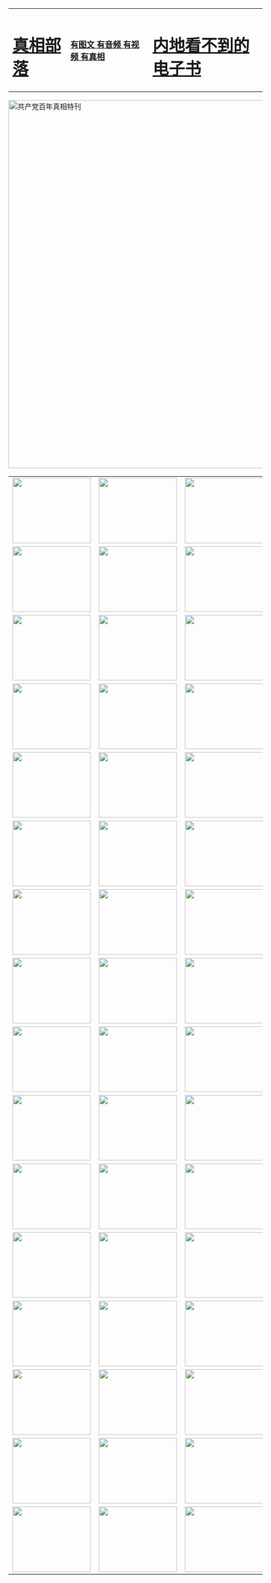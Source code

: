 <table>
<tr>

<td>
	<H1><a href="http://n77.kensaundry.com/zx/">真相部落</a></H1>
</td>
<td>
	<H4><a href="http://n77.kensaundry.com/zx/">有图文 有音频 有视频 有真相</a></H4>
</td>
<td>
	<H1><a href="http://n77.kensaundry.com/book/"> 内地看不到的电子书</a></H1>
</td>
</tr>
</table>

 <div ><a href="http://n77.kensaundry.com/zx/bngcd/"><img src="http://n77.kensaundry.com/zx/bngcd/gcdbnzx.jpg" width="730"  border="0" alt="共产党百年真相特刊"></a></div>

<table>
<tr>
	<td><a href="http://15.alabasgames.com/xtr/107/"><img  src ="http://15.alabasgames.com/pic/2017/02/107.jpg" width="155px" height="130px"></a></td>
	<td><a href="http://15.alabasgames.com/xtr/829/"><img src ="http://15.alabasgames.com/pic/2017/02/829.jpg" width="155px" height="130px"></a></td>
	<td><a href="http://15.alabasgames.com/xtr/69/"><img  src ="http://15.alabasgames.com/pic/2017/02/69.jpg" width="155px" height="130px"></a></td>
	<td><a href="http://15.alabasgames.com/xtr/99/"><img  src ="http://15.alabasgames.com/pic/2017/02/99.jpg" width="155px" height="130px"></a></td>
</tr>
<tr>
	<td><a href="http://15.alabasgames.com/xtr/40/"><img  src ="http://15.alabasgames.com/pic/2017/02/40.jpg" width="155px" height="130px"></a></td>
	<td><a href="http://15.alabasgames.com/xtr/20/"><img  src ="http://15.alabasgames.com/pic/2017/02/20.jpg" width="155px" height="130px"></a></td>
	<td><a href="http://15.alabasgames.com/xtr/81/"><img  src ="http://15.alabasgames.com/pic/2017/02/81.jpg" width="155px" height="130px"></a></td>
	<td><a href="http://15.alabasgames.com/xtr/2/"><img  src ="http://15.alabasgames.com/pic/2017/02/2.jpg" width="155px" height="130px"></a></td>
</tr>
<tr>
	<td><a href="http://15.alabasgames.com/xtr/86/"><img  src ="http://15.alabasgames.com/pic/2017/02/86.jpg" width="155px" height="130px"></a></td>
	<td><a href="http://15.alabasgames.com/xtr/109/"><img  src ="http://15.alabasgames.com/pic/2017/02/109.jpg" width="155px" height="130px"></a></td>
	<td><a href="http://15.alabasgames.com/xtr/1378/"><img  src ="http://15.alabasgames.com/pic/2017/02/1378.jpg" width="155px" height="130px"></a></td>
	<td><a href="http://15.alabasgames.com/xtr/57/"><img  src ="http://15.alabasgames.com/pic/2017/02/57.jpg" width="155px" height="130px"></a></td>
</tr>
<tr>
	<td><a href="http://15.alabasgames.com/xtr/1219/"><img  src ="http://15.alabasgames.com/pic/2017/02/1219.jpg" width="155px" height="130px"></a></td>
	<td><a href="http://15.alabasgames.com/xtr/1220/"><img  src ="http://15.alabasgames.com/pic/2017/02/1220.jpg" width="155px" height="130px"></a></td>
	<td><a href="http://15.alabasgames.com/xtr/1221/"><img  src ="http://15.alabasgames.com/pic/2017/02/1221.jpg" width="155px" height="130px"></a></td>
	<td><a href="http://15.alabasgames.com/xtr/51/"><img  src ="http://15.alabasgames.com/pic/2017/02/51.jpg" width="155px" height="130px"></a></td>
</tr>
<tr>
	<td><a href="http://15.alabasgames.com/xtr/1055/"><img  src ="http://15.alabasgames.com/pic/2017/02/1055.jpg" width="155px" height="130px"></a></td>
	<td><a href="http://15.alabasgames.com/xtr/611/"><img  src ="http://15.alabasgames.com/pic/2017/02/611.jpg" width="155px" height="130px"></a></td>
	<td><a href="http://15.alabasgames.com/xtr/1121/"><img  src ="http://15.alabasgames.com/pic/2017/02/1121.jpg" width="155px" height="130px"></a></td>
	<td><a href="http://15.alabasgames.com/xtr/610/"><img  src ="http://15.alabasgames.com/pic/2017/02/610.jpg" width="155px" height="130px"></a></td>
</tr>
<tr>
	<td><a href="http://15.alabasgames.com/xtr/1128/"><img  src ="http://15.alabasgames.com/pic/2017/02/1128.jpg" width="155px" height="130px"></a></td>
	<td><a href="http://15.alabasgames.com/xtr/1395/"><img  src ="http://15.alabasgames.com/pic/2017/02/1406.jpg" width="155px" height="130px"></a></td>
	<td><a href="http://15.alabasgames.com/xtr/1407/"><img  src ="http://15.alabasgames.com/pic/2017/02/1407.jpg" width="155px" height="130px"></a></td>
	<td><a href="http://15.alabasgames.com/xtr/934/"><img  src ="http://15.alabasgames.com/pic/2017/02/934.jpg" width="155px" height="130px"></a></td>
</tr>
<tr>
	<td><a href="http://15.alabasgames.com/xtr/641/"><img  src ="http://15.alabasgames.com/pic/2017/02/641.jpg" width="155px" height="130px"></a></td>
	<td><a href="http://15.alabasgames.com/xtr/949/"><img  src ="http://15.alabasgames.com/pic/2017/02/949.jpg" width="155px" height="130px"></a></td>
	<td><a href="http://15.alabasgames.com/xtr/112/"><img  src ="http://15.alabasgames.com/pic/2017/02/112.jpg" width="155px" height="130px"></a></td>
	<td><a href="http://15.alabasgames.com/xtr/812/"><img  src ="http://15.alabasgames.com/pic/2017/02/812.jpg" width="155px" height="130px"></a></td>
</tr>
<tr>
	<td><a href="http://15.alabasgames.com/xtr/103/"><img  src ="http://15.alabasgames.com/pic/2017/02/103.jpg" width="155px" height="130px"></a></td>
	<td><a href="http://15.alabasgames.com/xtr/3/"><img  src ="http://15.alabasgames.com/pic/2017/02/3.jpg" width="155px" height="130px"></a></td>
	<td><A href="http://15.alabasgames.com/mp4/zx/2015/11/Lkmtt.mp4" target="_blank" title="莲开满天庭"><img  src="http://15.alabasgames.com/pic/2015/11/Lkmtt3480_jssor.jpg"  width="155px" height="130px"></A></td>
	<td><A href="http://15.alabasgames.com/mp4/zx/2015/11/2013513.mp4" target="_blank" title="飞旋的法轮"><img  src="http://15.alabasgames.com/pic/2015/11/falun480_jssor.jpg"  width="155px" height="130px"></A></td>
</tr>
<tr>
	<td><A href="http://15.alabasgames.com/mp4/zx/2015/11/NYParade.mp4" target="_blank" title="2004年4月10日法轮功纽约大游行"><img  src="http://15.alabasgames.com/pic/2015/11/nyparade480_jssor.jpg"  width="155px" height="130px"></A></td>
	<td><A href="http://15.alabasgames.com/mp4/news617/2015/05/WEB_s28093.mp4" target="_blank" title="2015年世界法轮大法日特别报导"><img  src="http://15.alabasgames.com/pic/2015/11/p6752711a666997037_jssor.jpg"  width="155px" height="130px"></A></td>
	<td><A href="http://15.alabasgames.com/mp4/news829/2015/11/30211_326650.mp4" target="_blank" title="沧州绑架案连审四天 民众抹泪称审好人"><img  src="http://15.alabasgames.com/pic/2015/11/changzhou2480_jssor.jpg"  width="155px" height="130px"></A></td>
	<td><A href="http://15.alabasgames.com/mp4/mhph/2015/10/changzhou.mp4" target="_blank" title="沧州真相--狮城血泪"><img  src="http://15.alabasgames.com/pic/2015/11/changzhou480_jssor.jpg"  width="155px" height="130px"></A></td>
</tr>
<tr>
	<td><A href="http://15.alabasgames.com/mp4/mhjd/mhjd_55.mp4" target="_blank" title="正义律师与无罪辩护"><img  src="http://15.alabasgames.com/pic/2015/11/wzbh480_jssor.jpg"  width="155px" height="130px"></A></td>
	<td><A href="http://15.alabasgames.com/mp4/zx/2015/11/layerkcs.mp4" target="_blank" title="中国的良心--高智晟律师"><img  src="http://15.alabasgames.com/pic/2015/11/layerkcs2480_jssor.jpg"  width="155px" height="130px"></A></td>
	<td><A href="http://15.alabasgames.com/mp4/mhph/2015/10/szxl.mp4" target="_blank" title="神州血泪--北京、大庆、广东、哈尔滨"><img  src="http://15.alabasgames.com/pic/2015/11/szxl480_jssor.jpg"  width="155px" height="130px"></A></td>
	<td><A href="http://15.alabasgames.com/mp4/zx/2015/11/TangShanFFXS.mp4" target="_blank" title="真相纪录片：凤凰新生"><img  src="http://15.alabasgames.com/pic/2015/11/fhxs2480_jssor.jpg"  width="155px" height="130px"></A></td>
</tr>
<tr>
	<td><A href="http://15.alabasgames.com/mp4/zx/2015/11/jidong.mp4" target="_blank" title="冀东监狱的罪恶"><img  src="http://15.alabasgames.com/pic/2015/11/jidong480_jssor.jpg"  width="155px" height="130px"></A></td>
	<td><A href="http://15.alabasgames.com/mp4/mhph/2015/10/tangshan.mp4" target="_blank" title="凤凰血泪"><img  src="http://15.alabasgames.com/pic/2015/11/tangshan480_jssor.jpg"  width="155px" height="130px"></A>
					</div></td>
	<td>	<A href="http://15.alabasgames.com/mp4/mhph/2015/10/zfxtzxl.mp4" target="_blank" title="政法系统罪行录--唐山篇"><img  src="http://15.alabasgames.com/pic/2015/11/zfxtzxl480_jssor.jpg"  width="155px" height="130px"></A></td>
	<td><A href="http://15.alabasgames.com/mp4/mhph/2015/10/QDBG.mp4" target="_blank" title="青岛悲歌"><img  src="http://15.alabasgames.com/pic/2015/10/qdbg2480_jssor.jpg"  width="155px" height="130px"></A></td>
</tr>
<tr>
	<td><A href="http://15.alabasgames.com/mp4/mhph/2015/10/huludao.mp4" target="_blank" title="葫芦岛永恒的见证"><img  src="http://15.alabasgames.com/pic/2015/10/huludao480_jssor.jpg"  width="155px" height="130px"></A></td>
	<td><A href="http://15.alabasgames.com/mp4/mhph/2015/10/qbzx.mp4" target="_blank" title="湖畔泉边听真相-济南泉城的传奇"><img  src="http://15.alabasgames.com/pic/2015/10/hupan480_jssor.jpg"  width="155px" height="130px"></A></td>
	<td><A href="http://15.alabasgames.com/mp4/mhph/2015/10/baoding_dvd_v2.mp4" target="_blank" title="燕赵悲歌"><img  src="http://15.alabasgames.com/pic/2015/10/yzbg480_jssor.jpg"  width="155px" height="130px"></A></td>
	<td><A href="http://15.alabasgames.com/mp4/zx/2015/11/meihuashi_complete_ED2.0.mp4" target="_blank" title="梅花诗完整版"><img  src="http://15.alabasgames.com/pic/2015/11/mhs480_jssor.jpg"  width="155px" height="130px"></A></td>
</tr>
<tr>
	<td><A href="http://15.alabasgames.com/mp4/zx/2015/11/fengbei512k.mp4" target="_blank" title="丰碑"><img  src="http://15.alabasgames.com/pic/2015/11/fongbei480_jssor.jpg"  width="155px" height="130px"></A></td>
	<td><A href="http://15.alabasgames.com/mp4/zx/2015/11/fytdxComplete.mp4" target="_blank" title="风雨天地行全集"><img  src="http://15.alabasgames.com/pic/2015/11/fytdxWhite480_jssor.jpg"  width="155px" height="130px"></A></td>
	<td><A href="http://15.alabasgames.com/mp4/zx/2015/11/JianZheng.mp4" target="_blank" title="见证"><img  src="http://15.alabasgames.com/pic/2015/11/witness480_jssor.jpg"  width="155px" height="130px"></A></td>
	<td><A href="http://15.alabasgames.com/mp4/mhph/2015/10/hcym.mp4" target="_blank" title="红朝阴谋"><img  src="http://15.alabasgames.com/pic/2015/10/hcym480_jssor.jpg"  width="155px" height="130px"></A></td>
</tr>
<tr>
	<td><A href="http://15.alabasgames.com/mp4/zx/2015/11/zfzxPalV3.mp4" target="_blank" title="是自焚还是骗局"><img  src="http://15.alabasgames.com/pic/2015/11/zfzx4805_jssor.jpg"  width="155px" height="130px"></A></td>
	<td><A href="http://15.alabasgames.com/mp4/zx/2015/11/lsdspMsyTd.mp4" target="_blank" title="历史的审判"><img  src="http://15.alabasgames.com/pic/2015/11/lsdsp480_jssor.jpg"  width="155px" height="130px"></A></td>
	<td><A href="http://15.alabasgames.com/mp4/news886/2015/11/concat886.mp4" target="_blank" title="一周全球控告江泽民"><img  src="http://15.alabasgames.com/pic/2015/11/news886480_jssor.jpg"  width="155px" height="130px"></A></td>
	<td><A href="http://15.alabasgames.com/mp4/news1378/2014/08/CQSD_s0_e4_v2_i0-CQSD_4-video.mp4" target="_blank" title="欧洲的抉择"><img  src="http://15.alabasgames.com/pic/2015/11/p5143421a564166643-ss_jssor.jpg"  width="155px" height="130px"></A></td>
</tr>
<tr>
	<td><A href="http://15.alabasgames.com/mp4/zx/2015/11/hk20150720parade.mp4" target="_blank" title="港法轮功反迫害大游行 大陆游客震撼"><img  src="http://15.alabasgames.com/pic/2015/11/281098-ss_jssor.jpg"  width="155px" height="130px"></A></td>
	<td><A href="http://15.alabasgames.com/mp4/zx/2015/11/20150720hkParade512k.mp4" target="_blank" title="香港法轮功720游行声援诉江潮"><img  src="http://15.alabasgames.com/pic/2015/11/2015720parade480_jssor.jpg"  width="155px" height="130px"></A></td>
	<td><A href="http://15.alabasgames.com/mp4/zx/2015/11/hktdc512.mp4" target="_blank" title="香港退党潮"><img  src="http://15.alabasgames.com/pic/2015/11/hktdc480_jssor.jpg"  width="155px" height="130px"></A></td>
	<td><A href="http://15.alabasgames.com/mp4/news413/2015/11/concat413.mp4" target="_blank" title="本月退党精选"><img  src="http://15.alabasgames.com/pic/2015/11/tuidang480_jssor.jpg"  width="155px" height="130px"></A></td>
</tr>
<tr>
	<td><A href="http://15.alabasgames.com/mp4/news823/2015/11/TSZG_British_1_QA_A_TSZG-61-1_XinHaoNianZuoZh_P617180.mp4" target="_blank" title="辛灏年：纪念《九评共产党》发表十周年演讲"><img  src="http://15.alabasgames.com/pic/2015/11/xhn9p10480_jssor.jpg"  width="155px" height="130px"></A></td>
	<td><A href="http://15.alabasgames.com/mp4/news57/2015/11/JPGCD8.mp4" target="_blank" title="【九评之八】评中国共产党的邪教本质"><img  src="http://15.alabasgames.com/pic/2015/11/9pkcd8p480_jssor.jpg"  width="155px" height="130px"></A></td>
	<td><A href="http://15.alabasgames.com/mp4/other/kao.Chih.Sheng_story.mp4"  target="_blank" title="超越恐惧:高智晟的故事"				style="font-size:20px;"><img src="http://15.alabasgames.com/pic/2016/12/GZS201408070902.jpg"  width="155px" height="130px">
						</A></td>
	<td><A href="http://15.alabasgames.com/mp4/zx/2016/11/oh10yearsInv.mp4"  target="_blank" title="纪录片《活摘 十年调查》完整版" style="font-size:20px;"><img src="http://15.alabasgames.com/pic/2016/11/10yearsOHinv.jpg"  width="155px" height="130px">
						</A></td>
</tr>
</table>


